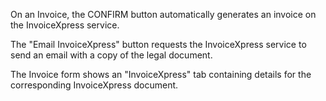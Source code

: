 On an Invoice, the CONFIRM button automatically generates an invoice on
the InvoiceXpress service.

The "Email InvoiceXpress" button requests the InvoiceXpress service to
send an email with a copy of the legal document.

The Invoice form shows an "InvoiceXpress" tab containing details for the
corresponding InvoiceXpress document.
